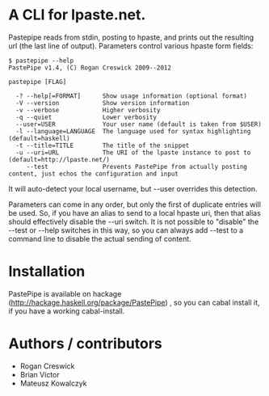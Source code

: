 # A CLI for lpaste.net.

Pastepipe reads from stdin, posting to hpaste, and prints out the resulting url (the last line of output). Parameters control various hpaste form fields:

```
$ pastepipe --help
PastePipe v1.4, (C) Rogan Creswick 2009--2012

pastepipe [FLAG]

  -? --help[=FORMAT]      Show usage information (optional format)
  -V --version            Show version information
  -v --verbose            Higher verbosity
  -q --quiet              Lower verbosity
  --user=USER             Your user name (default is taken from $USER)
  -l --language=LANGUAGE  The language used for syntax highlighting (default=haskell)
  -t --title=TITLE        The title of the snippet
  -u --uri=URL            The URI of the lpaste instance to post to (default=http://lpaste.net/)
     --test               Prevents PastePipe from actually posting content, just echos the configuration and input
```

It will auto-detect your local username, but --user overrides this detection.

Parameters can come in any order, but only the first of duplicate entries will be used. So, if you have an alias to send to a local hpaste uri, then that alias should effectively disable the --uri switch. It is not possible to "disable" the --test or --help switches in this way, so you can always add --test to a command line to disable the actual sending of content.

# Installation

PastePipe is available on hackage (http://hackage.haskell.org/package/PastePipe) , so you can cabal install it, if you have a working cabal-install.

# Authors / contributors

 - Rogan Creswick
 - Brian Victor
 - Mateusz Kowalczyk
